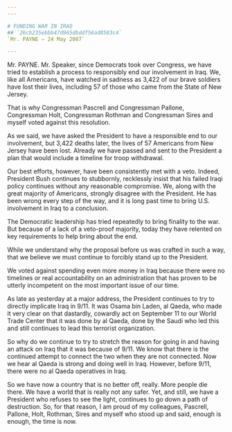 ```yaml
---
---

# FUNDING WAR IN IRAQ
## `26cb235ebbb47d965dbddf56ad8583c4`
`Mr. PAYNE — 24 May 2007`

---
```



Mr. PAYNE. Mr. Speaker, since Democrats took over Congress, we have 
tried to establish a process to responsibly end our involvement in 
Iraq. We, like all Americans, have watched in sadness as 3,422 of our 
brave soldiers have lost their lives, including 57 of those who came 
from the State of New Jersey.

That is why Congressman Pascrell and Congressman Pallone, Congressman 
Holt, Congressman Rothman and Congressman Sires and myself voted 
against this resolution.

As we said, we have asked the President to have a responsible end to 
our involvement, but 3,422 deaths later, the lives of 57 Americans from 
New Jersey have been lost. Already we have passed and sent to the 
President a plan that would include a timeline for troop withdrawal.

Our best efforts, however, have been consistently met with a veto. 
Indeed, President Bush continues to stubbornly, recklessly insist that 
his failed Iraqi policy continues without any reasonable compromise. 
We, along with the great majority of Americans, strongly disagree with 
the President. He has been wrong every step of the way, and it is long 
past time to bring U.S. involvement in Iraq to a conclusion.

The Democratic leadership has tried repeatedly to bring finality to 
the war. But because of a lack of a veto-proof majority, today they 
have relented on key requirements to help bring about the end.

While we understand why the proposal before us was crafted in such a 
way, that we believe we must continue to forcibly stand up to the 
President.

We voted against spending even more money in Iraq because there were 
no timelines or real accountability on an administration that has 
proven to be utterly incompetent on the most important issue of our 
time.

As late as yesterday at a major address, the President continues to 
try to directly implicate Iraq in 9/11. It was Osama bin Laden, al 
Qaeda, who made it very clear on that dastardly, cowardly act on 
September 11 to our World Trade Center that it was done by al Qaeda, 
done by the Saudi who led this and still continues to lead this 
terrorist organization.

So why do we continue to try to stretch the reason for going in and 
having an attack on Iraq that it was because of 9/11. We know that 
there is the continued attempt to connect the two when they are not 
connected. Now we hear al Qaeda is strong and doing well in Iraq. 
However, before 9/11, there were no al Qaeda operatives in Iraq.

So we have now a country that is no better off, really. More people 
die there. We have a world that is really not any safer. Yet, and 
still, we have a President who refuses to see the light, continues to 
go down a path of destruction. So, for that reason, I am proud of my 
colleagues, Pascrell, Pallone, Holt, Rothman, Sires and myself who 
stood up and said, enough is enough, the time is now.
